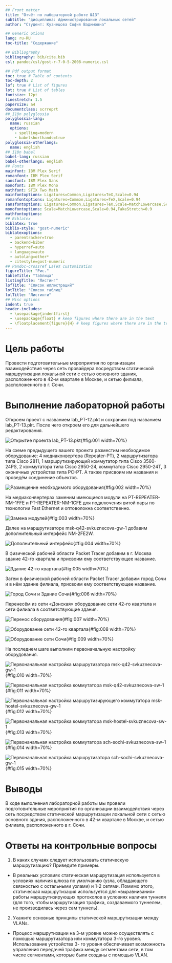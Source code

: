 ```yaml
---
## Front matter
title: "Отчёт по лабораторной работе №13"
subtitle: "дисциплина: Администрирование локальных сетей"
author: "Студент: Кузнецова София Вадимовна"

## Generic otions
lang: ru-RU
toc-title: "Содержание"

## Bibliography
bibliography: bib/cite.bib
csl: pandoc/csl/gost-r-7-0-5-2008-numeric.csl

## Pdf output format
toc: true # Table of contents
toc-depth: 2
lof: true # List of figures
lot: true # List of tables
fontsize: 12pt
linestretch: 1.5
papersize: a4
documentclass: scrreprt
## I18n polyglossia
polyglossia-lang:
  name: russian
  options:
	- spelling=modern
	- babelshorthands=true
polyglossia-otherlangs:
  name: english
## I18n babel
babel-lang: russian
babel-otherlangs: english
## Fonts
mainfont: IBM Plex Serif
romanfont: IBM Plex Serif
sansfont: IBM Plex Sans
monofont: IBM Plex Mono
mathfont: STIX Two Math
mainfontoptions: Ligatures=Common,Ligatures=TeX,Scale=0.94
romanfontoptions: Ligatures=Common,Ligatures=TeX,Scale=0.94
sansfontoptions: Ligatures=Common,Ligatures=TeX,Scale=MatchLowercase,Scale=0.94
monofontoptions: Scale=MatchLowercase,Scale=0.94,FakeStretch=0.9
mathfontoptions:
## Biblatex
biblatex: true
biblio-style: "gost-numeric"
biblatexoptions:
  - parentracker=true
  - backend=biber
  - hyperref=auto
  - language=auto
  - autolang=other*
  - citestyle=gost-numeric
## Pandoc-crossref LaTeX customization
figureTitle: "Рис."
tableTitle: "Таблица"
listingTitle: "Листинг"
lofTitle: "Список иллюстраций"
lotTitle: "Список таблиц"
lolTitle: "Листинги"
## Misc options
indent: true
header-includes:
  - \usepackage{indentfirst}
  - \usepackage{float} # keep figures where there are in the text
  - \floatplacement{figure}{H} # keep figures where there are in the text
---
```


# Цель работы

Провести подготовительные мероприятия по организации взаимодействия через сеть провайдера посредством статической маршрутизации локальной сети с сетью основного здания, расположенного в 42-м квартале в Москве, и сетью филиала, расположенного в г. Сочи.

# Выполнение лабораторной работы

Откроем проект с названием lab_PT-12.pkt и сохраним под названием lab_PT-13.pkt. После чего откроем его для дальнейшего редактирования.

![Открытие проекта lab_PT-13.pkt](image/1.png){#fig:001 width=70%}

На схеме предыдущего вашего проекта разместим необходимое оборудование: 4 медиаконвертера (Repeater-PT), 2 маршрутизатора типа Cisco 2811, 1 маршрутизирующий коммутатор типа Cisco 3560-24PS, 2 коммутатора типа Cisco 2950-24, коммутатор Cisco 2950-24T, 3 оконечных устройства типа PC-PT. А также присвоим им названия и проведём соединение объектов.

![Размещение необходимого оборудования](image/2.png){#fig:002 width=70%}

На медиаконвертерах заменим имеющиеся модули на PT-REPEATER-NM-1FFE и PT-REPEATER-NM-1CFE для подключения витой пары по технологии Fast Ethernet и оптоволокна соответственно.

![Замена модулей](image/3.png){#fig:003 width=70%}

Далее на маршрутизаторе msk-q42-svkuznecova-gw-1 добавим дополнительный интерфейс NM-2FE2W.

![Дополнительный интерфейс](image/4.png){#fig:004 width=70%}

В физической рабочей области Packet Tracer добавим в г. Москва здание 42-го квартала и присвоим ему соответствующее название.

![Здание 42-го квартала](image/5.png){#fig:005 width=70%}

Затем в физической рабочей области Packet Tracer добавим город Сочи и в нём здание филиала, присвоим ему соответствующее название.

![Город Сочи и Здание Сочи](image/6.png){#fig:006 width=70%}

Перенесём из сети «Донская» оборудование сети 42-го квартала и сети филиала в соответствующие здания.

![Перенос оборудования](image/7.png){#fig:007 width=70%}

![Оборудование сети 42-го квартала](image/8.png){#fig:008 width=70%}

![Оборудование сети Сочи](image/9.png){#fig:009 width=70%}

На последнем шаге выполним первоначальную настройку оборудования.

![Первоначальная настройка маршрутизатора msk-q42-svkuznecova-gw-1](image/10.png){#fig:010 width=70%}

![Первоначальная настройка коммутатора msk-q42-svkuznecova-sw-1](image/11.png){#fig:011 width=70%}

![Первоначальная настройка маршрутизирующего коммутатора msk-hostel-svkuznecova-gw-1](image/12.png){#fig:012 width=70%}

![Первоначальная настройка коммутатора msk-hostel-svkuznecova-sw-1](image/13.png){#fig:013 width=70%}

![Первоначальная настройка коммутатора sch-sochi-svkuznecova-sw-1](image/14.png){#fig:014 width=70%}

![Первоначальная настройка маршрутизатора sch-sochi-svkuznecova-gw-1](image/15.png){#fig:015 width=70%}

# Выводы

В ходе выполнения лабораторной работы мы провели подготовительные мероприятия по организации взаимодействия через сеть посредством статической маршрутизации локальной сети с сетью основного здания, расположенного в 42-м квартале в Москве, и сетью филиала, расположенного в г. Сочи.

# Ответы на контрольные вопросы

1. В каких случаях следует использовать статическую маршрутизацию? Приведите примеры.
- В реальных условиях статическая маршрутизация используется в условиях наличия шлюза по умолчанию (узла, обладающего связностью с остальными узлами) и 1-2 сетями. Помимо этого, статическая маршрутизация используется для «выравнивания» работы маршрутизирующих протоколов в условиях наличия туннеля (для того, чтобы маршрутизация трафика, создаваемого туннелем, не производилась через сам туннель).

2. Укажите основные принципы статической маршрутизации между VLANs. 
- Процесс маршрутизации на 3-м уровне можно осуществлять с помощью маршрутизатора или коммутатора 3-го уровня. Использование устройства 3- го уровня обеспечивает возможность управления передачей трафика между сегментами сети, в том числе сегментами, которые были созданы с помощью VLAN.
